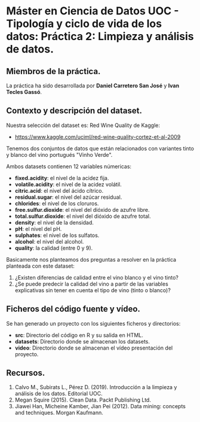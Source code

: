 # Máster en Ciencia de Datos UOC - Tipología y ciclo de vida de los datos: Práctica 2: Limpieza y análisis de datos.

## Miembros de la práctica.

La práctica ha sido desarrollada por **Daniel Carretero San José** y **Ivan Tecles Gassó**.

## Contexto y descripción del dataset.

Nuestra selección del dataset es: Red Wine Quality de Kaggle:
* https://www.kaggle.com/uciml/red-wine-quality-cortez-et-al-2009

Tenemos dos conjuntos de datos que están relacionados con variantes tinto y blanco del vino portugués "Vinho Verde".

Ambos datasets contienen 12 variables númericas:

- **fixed.acidity**: el nivel de la acidez fija.
- **volatile.acidity**: el nivel de la acidez volátil.
- **citric.acid**: el nivel del ácido cítrico.
- **residual.sugar**: el nivel del azúcar residual.
- **chlorides**: el nivel de los cloruros.
- **free.sulfur.dioxide**: el nivel del dióxido de azufre libre.
- **total.sulfur.dioxide**: el nivel del dióxido de azufre total.
- **density**: el nivel de la densidad.
- **pH**: el nivel del pH.
- **sulphates**: el nivel de los sulfatos.
- **alcohol**: el nivel del alcohol.
- **quality**: la calidad (entre 0 y 9).

Basicamente nos planteamos dos preguntas a resolver en la práctica planteada con este dataset:
1) ¿Existen diferencias de calidad entre el vino blanco y el vino tinto?
2) ¿Se puede predecir la calidad del vino a partir de las variables explicativas sin tener en cuenta el tipo de vino (tinto o blanco)?

## Ficheros del código fuente y vídeo.

Se han generado un proyecto con los siguientes ficheros y directorios:
  * **src**: Directorio del código en R y su salida en HTML.
  * **datasets**: Directorio donde se almacenan los datasets.
  * **video**: Directorio donde se almacenan el vídeo presentación del proyecto.
  
## Recursos.

1. Calvo M., Subirats L., Pérez D. (2019). Introducción a la limpieza y análisis de los datos. Editorial UOC.
2. Megan Squire (2015). Clean Data. Packt Publishing Ltd.
3. Jiawei Han, Micheine Kamber, Jian Pei (2012). Data mining: concepts and techniques. Morgan Kaufmann.